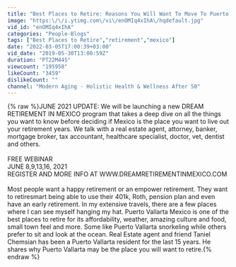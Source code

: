 ```yaml
---
title: "Best Places to Retire: Reasons You Will Want To Move To Puerto Vallarta Mexico"
image: "https:\/\/i.ytimg.com\/vi\/enOMIq4xIhA\/hqdefault.jpg"
vid_id: "enOMIq4xIhA"
categories: "People-Blogs"
tags: ["Best Places to Retire","retirement","mexico"]
date: "2022-03-05T17:00:39+03:00"
vid_date: "2019-05-30T13:00:59Z"
duration: "PT22M44S"
viewcount: "195958"
likeCount: "3459"
dislikeCount: ""
channel: "Modern Aging - Holistic Health & Wellness After 50"
---
```

{% raw %}JUNE 2021 UPDATE: We will be launching a new DREAM RETIREMENT IN MEXICO program that takes a deep dive on all the things you want to know before deciding if Mexico is the place you want to live out your retirement years.  We talk with a real estate agent, attorney, banker, mortgage broker, tax accountant, healthcare specialist, doctor, vet, dentist and others.  <br /><br />FREE WEBINAR<br />JUNE 8,9,13,16, 2021<br />REGISTER AND MORE INFO AT WWW.DREAMRETIREMENTINMEXICO.COM<br /><br />Most people want a happy retirement or an empower retirement.  They want to retiresmart being able to use their 401k, Roth, pension plan and even have an early retirement.   In my extensive travels, there are a few places where I can see myself hanging my hat.  Puerto Vallarta Mexico is one of the best places to retire for its affordability, weather, amazing culture and food, small town feel and more.  Some like Puerto Vallarta snorkeling while others prefer to sit and look at the ocean.  Real Estate agent and friend Taniel Chemsian has been a Puerto Vallarta resident for the last 15 years.  He shares why Puerto Vallarta may be the place you will want to retire.{% endraw %}
